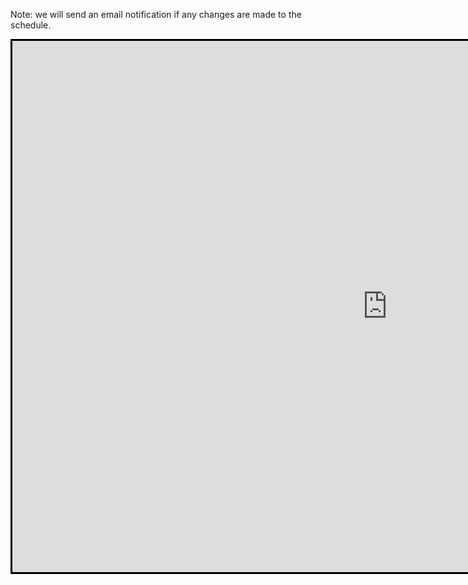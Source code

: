 ---
---

Note: we will send an email notification if any changes are made to the schedule.

<iframe 
	src="https://docs.google.com/spreadsheets/d/e/2PACX-1vRRC3LZGdicHIOyd7vwBaxvaeM3MYjgKoqME4GnWvMQBrCPXc6EihiFBsnncEsM1Vqf_Yk00nr5EgcI/pubhtml?gid=1724411681&amp;single=true&amp;widget=true&amp;headers=false"
	style="border: solid black 3px;" width="1200px" height="850px"
>
</iframe>

<!-- 
<iframe 
	src="https://docs.google.com/spreadsheets/d/e/2PACX-1vRO1smY1G-UGPdQ_qNbVdBDcBaqE9CRihfmO4xjuHQrzDyyXEH4NRxpSxtgBGr1BAKFb11oahluYY-R/pubhtml?widget=true&amp;headers=false"
	style="border: solid black 3px;" width="1200px" height="850px"
>
</iframe>
 -->